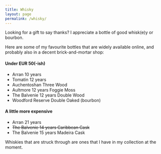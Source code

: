 ```yaml
---
title: Whisky
layout: page
permalink: /whisky/
---
```

Looking for a gift to say thanks? I appreciate a bottle of good whisk(e)y or bourbon.

Here are some of my favourite bottles that are widely available online, and probably also in a decent brick-and-mortar shop:

#### Under EUR 50(-ish)
* Arran 10 years
* Tomatin 12 years
* Auchentoshan Three Wood
* Aultmore 12 years Foggie Moss
* The Balvenie 12 years Double Wood
* Woodford Reserve Double Oaked (bourbon)

#### A little more expensive
* Arran 21 years
* ~~The Balvenie 14 years Caribbean Cask~~
* The Balvenie 15 years Madeira Cask

Whiskies that are struck through are ones that I have in my collection at the moment.